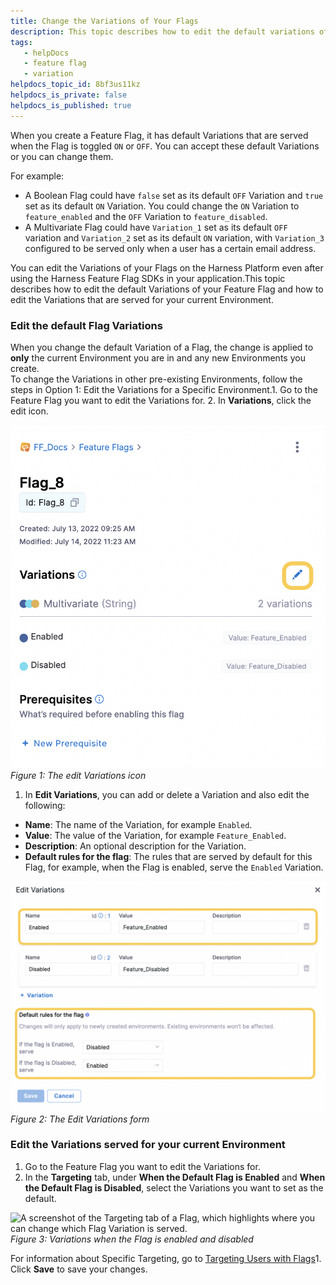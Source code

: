 ```yaml
---
title: Change the Variations of Your Flags
description: This topic describes how to edit the default variations of your feature flag.
tags: 
   - helpDocs
   - feature flag
   - variation
helpdocs_topic_id: 8bf3us11kz
helpdocs_is_private: false
helpdocs_is_published: true
---
```


When you create a Feature Flag, it has default Variations that are served when the Flag is toggled `ON` or `OFF`. You can accept these default Variations or you can change them. 

For example:

* A Boolean Flag could have `false` set as its default `OFF` Variation and `true` set as its default `ON` Variation. You could change the `ON` Variation to `feature_enabled` and the `OFF` Variation to `feature_disabled`.
* A Multivariate Flag could have `Variation_1` set as its default `OFF` variation and `Variation_2` set as its default `ON` variation, with `Variation_3` configured to be served only when a user has a certain email address.

You can edit the Variations of your Flags on the Harness Platform even after using the Harness Feature Flag SDKs in your application.This topic describes how to edit the default Variations of your Feature Flag and how to edit the Variations that are served for your current Environment.

### Edit the default Flag Variations

When you change the default Variation of a Flag, the change is applied to **only** the current Environment you are in and any new Environments you create.  
To change the Variations in other pre-existing Environments, follow the steps in Option 1: Edit the Variations for a Specific Environment.1. Go to the Feature Flag you want to edit the Variations for.
2. In **Variations**, click the edit icon.

![A screenshot of a flag with the edit icon next to the Variations heading highlighted.](./static/manage-variations-04.png)*Figure 1: The edit Variations icon*

1. In **Edit Variations**, you can add or delete a Variation and also edit the following:
* **Name**: The name of the Variation, for example `Enabled`.
* **Value**: The value of the Variation, for example `Feature_Enabled`.
* **Description**: An optional description for the Variation.
* **Default rules for the flag**: The rules that are served by default for this Flag, for example, when the Flag is enabled, serve the `Enabled` Variation.

![A screenshot of the Edit Variations page. ](./static/manage-variations-05.png)*Figure 2: The Edit Variations form*

### Edit the Variations served for your current Environment

1. Go to the Feature Flag you want to edit the Variations for.
2. In the **Targeting** tab, under **When the Default Flag is Enabled** and **When the Default Flag is Disabled**, select the Variations you want to set as the default.

![A screenshot of the Targeting tab of a Flag, which highlights where you can change which Flag Variation is served. ](https://files.helpdocs.io/kw8ldg1itf/articles/8bf3us11kz/1657794755459/p-0-gv-4-ni-0-fhujgg-i-my-l-he-sa-lqj-slb-iuhv-cg-3-jv-f-26-n-04-su-yebvk-4-r-1-yw-7-fsbr-1-crz-bn-2-f-cjn-vw-lzh-yaohzih-iauih-ag-4-vpecpiap-jci-twek-gw-s-4-g-6-ox-4-l-7-n-ubcosn-qe-njf-caux-kw-9-xor-is-eg)*Figure 3: Variations when the Flag is enabled and disabled*

For information about Specific Targeting, go to [Targeting Users with Flags](../ff-target-management/targeting-users-with-flags.md)1. Click **Save** to save your changes.

